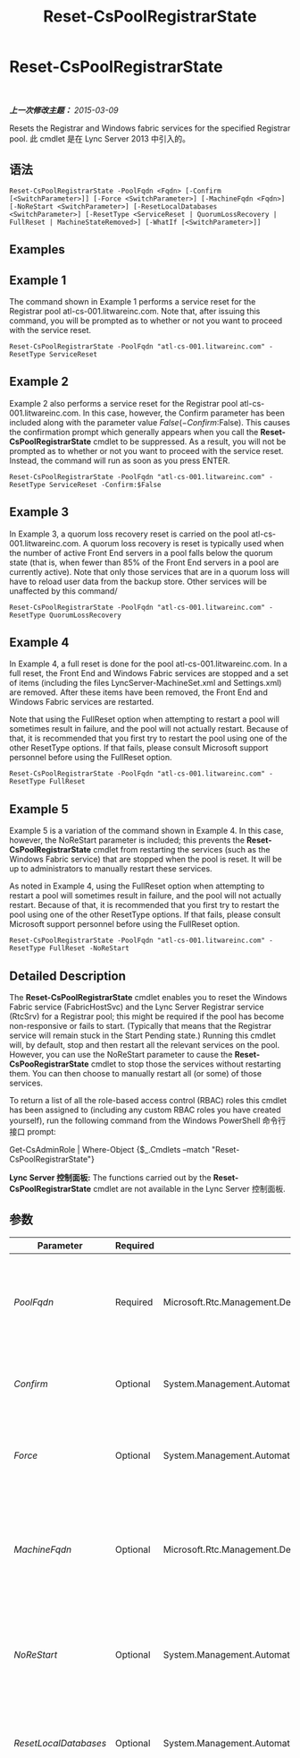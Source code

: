 ﻿---
title: Reset-CsPoolRegistrarState
TOCTitle: Reset-CsPoolRegistrarState
ms:assetid: 1bdbd5d7-cc72-46c5-ac20-ddc0d5723fe0
ms:mtpsurl: https://technet.microsoft.com/zh-cn/library/JJ619172(v=OCS.15)
ms:contentKeyID: 49312164
ms.date: 05/19/2016
mtps_version: v=OCS.15
ms.translationtype: HT
---

# Reset-CsPoolRegistrarState

 

_**上一次修改主题：** 2015-03-09_

Resets the Registrar and Windows fabric services for the specified Registrar pool. 此 cmdlet 是在 Lync Server 2013 中引入的。

## 语法

    Reset-CsPoolRegistrarState -PoolFqdn <Fqdn> [-Confirm [<SwitchParameter>]] [-Force <SwitchParameter>] [-MachineFqdn <Fqdn>] [-NoReStart <SwitchParameter>] [-ResetLocalDatabases <SwitchParameter>] [-ResetType <ServiceReset | QuorumLossRecovery | FullReset | MachineStateRemoved>] [-WhatIf [<SwitchParameter>]]

## Examples

## Example 1

The command shown in Example 1 performs a service reset for the Registrar pool atl-cs-001.litwareinc.com. Note that, after issuing this command, you will be prompted as to whether or not you want to proceed with the service reset.

    Reset-CsPoolRegistrarState -PoolFqdn "atl-cs-001.litwareinc.com" -ResetType ServiceReset

## Example 2

Example 2 also performs a service reset for the Registrar pool atl-cs-001.litwareinc.com. In this case, however, the Confirm parameter has been included along with the parameter value $False (-Confirm:$False). This causes the confirmation prompt which generally appears when you call the **Reset-CsPoolRegistrarState** cmdlet to be suppressed. As a result, you will not be prompted as to whether or not you want to proceed with the service reset. Instead, the command will run as soon as you press ENTER.

    Reset-CsPoolRegistrarState -PoolFqdn "atl-cs-001.litwareinc.com" -ResetType ServiceReset -Confirm:$False

## Example 3

In Example 3, a quorum loss recovery reset is carried on the pool atl-cs-001.litwareinc.com. A quorum loss recovery is reset is typically used when the number of active Front End servers in a pool falls below the quorum state (that is, when fewer than 85% of the Front End servers in a pool are currently active). Note that only those services that are in a quorum loss will have to reload user data from the backup store. Other services will be unaffected by this command/

    Reset-CsPoolRegistrarState -PoolFqdn "atl-cs-001.litwareinc.com" -ResetType QuorumLossRecovery

## Example 4

In Example 4, a full reset is done for the pool atl-cs-001.litwareinc.com. In a full reset, the Front End and Windows Fabric services are stopped and a set of items (including the files LyncServer-MachineSet.xml and Settings.xml) are removed. After these items have been removed, the Front End and Windows Fabric services are restarted.

Note that using the FullReset option when attempting to restart a pool will sometimes result in failure, and the pool will not actually restart. Because of that, it is recommended that you first try to restart the pool using one of the other ResetType options. If that fails, please consult Microsoft support personnel before using the FullReset option.

    Reset-CsPoolRegistrarState -PoolFqdn "atl-cs-001.litwareinc.com" -ResetType FullReset

## Example 5

Example 5 is a variation of the command shown in Example 4. In this case, however, the NoReStart parameter is included; this prevents the **Reset-CsPoolRegistrarState** cmdlet from restarting the services (such as the Windows Fabric service) that are stopped when the pool is reset. It will be up to administrators to manually restart these services.

As noted in Example 4, using the FullReset option when attempting to restart a pool will sometimes result in failure, and the pool will not actually restart. Because of that, it is recommended that you first try to restart the pool using one of the other ResetType options. If that fails, please consult Microsoft support personnel before using the FullReset option.

    Reset-CsPoolRegistrarState -PoolFqdn "atl-cs-001.litwareinc.com" -ResetType FullReset -NoReStart

## Detailed Description

The **Reset-CsPoolRegistrarState** cmdlet enables you to reset the Windows Fabric service (FabricHostSvc) and the Lync Server Registrar service (RtcSrv) for a Registrar pool; this might be required if the pool has become non-responsive or fails to start. (Typically that means that the Registrar service will remain stuck in the Start Pending state.) Running this cmdlet will, by default, stop and then restart all the relevant services on the pool. However, you can use the NoReStart parameter to cause the **Reset-CsPooRegistrarState** cmdlet to stop those the services without restarting them. You can then choose to manually restart all (or some) of those services.

To return a list of all the role-based access control (RBAC) roles this cmdlet has been assigned to (including any custom RBAC roles you have created yourself), run the following command from the Windows PowerShell 命令行接口 prompt:

Get-CsAdminRole | Where-Object {$\_.Cmdlets –match "Reset-CsPoolRegistrarState"}

**Lync Server 控制面板:** The functions carried out by the **Reset-CsPoolRegistrarState** cmdlet are not available in the Lync Server 控制面板.

## 参数


<table>
<colgroup>
<col style="width: 25%" />
<col style="width: 25%" />
<col style="width: 25%" />
<col style="width: 25%" />
</colgroup>
<thead>
<tr class="header">
<th>Parameter</th>
<th>Required</th>
<th>Type</th>
<th>Description</th>
</tr>
</thead>
<tbody>
<tr class="odd">
<td><p><em>PoolFqdn</em></p></td>
<td><p>Required</p></td>
<td><p>Microsoft.Rtc.Management.Deploy.Fqdn</p></td>
<td><p>Fully qualified domain name of the Registrar pool being reset. For example:</p>
<p>-PoolFqdn &quot;atl-cs-001.litwareinc.com&quot;</p></td>
</tr>
<tr class="even">
<td><p><em>Confirm</em></p></td>
<td><p>Optional</p></td>
<td><p>System.Management.Automation.SwitchParameter</p></td>
<td><p>Prompts you for confirmation before executing the command.</p></td>
</tr>
<tr class="odd">
<td><p><em>Force</em></p></td>
<td><p>Optional</p></td>
<td><p>System.Management.Automation.SwitchParameter</p></td>
<td><p>Suppresses the display of any non-fatal error message that might occur when running the command.</p></td>
</tr>
<tr class="even">
<td><p><em>MachineFqdn</em></p></td>
<td><p>Optional</p></td>
<td><p>Microsoft.Rtc.Management.Deploy.Fqdn</p></td>
<td><p>Fully qualified domain name of the computer to be removed from the pool. This parameter is only used when performing a MachineStateRemoved reset.</p></td>
</tr>
<tr class="odd">
<td><p><em>NoReStart</em></p></td>
<td><p>Optional</p></td>
<td><p>System.Management.Automation.SwitchParameter</p></td>
<td><p>When specified, services (such as RtcSrv and FabricHostSvc) that are stopped when the cmdlet runs are not restarted.</p></td>
</tr>
<tr class="even">
<td><p><em>ResetLocalDatabases</em></p></td>
<td><p>Optional</p></td>
<td><p>System.Management.Automation.SwitchParameter</p></td>
<td><p>When specified, stops and restarts the local Lync Server databases in addition to the local Lync Server services.</p></td>
</tr>
<tr class="odd">
<td><p><em>ResetType</em></p></td>
<td><p>Optional</p></td>
<td><p>Microsoft.Rtc.Management.Hadr.ResetPoolFabricStateCmdlet+PoolResetType</p></td>
<td><p>Type of reset to be performed. Allowed values are:</p>
<p>* <strong>ServiceReset</strong> – The RtcSrv and fabricHostSvc services are stopped and restarted. A service reset will be performed if the <code>ResetType</code> is not specified.</p>
<p>* <strong>QuorumLossRecovery</strong> – Reloads user data from the backup store for any routing groups currently in quorum loss. (A quorum loss occurs when neither a database nor its replicas are available.) Data not yet written to the database could be lost when you do this type of reset.</p>
<p>The <code>QuorumLossRecovery</code> option can help your pool recover from replica-level quorum loss, but for it to work, the pool cannot be at the more severe level of pool-level quorum loss. For more information, see <a href="lync-server-2013-topologies-and-components-for-front-end-servers-instant-messaging-and-presence.md">Lync Server 2013 中适用于前端服务器、即时消息和状态的拓扑和组件</a>.</p>
<p>* <strong>FullReset</strong> – performs the same type of reset as <code>QuorumLossRecovery</code> but, in addition, rebuilds the local Lync Server databases. This type of reset can be potentially long and resource-intensive. Use this option only when you have changed the number of 前端服务器 in a pool, such as 2-to-Any, 1-to-Any, Any-to-2, or Any-to-1.. <strong>Do not use this option for troubleshooting or resolving service startup issues.</strong></p>
<p>Note that using this cmdlet with either the ServiceReset or FullReset options will affect users who are signed in, while using the QuorumLossRecovery option does not impact users.</p>
<div class="alert">
<table>
<thead>
<tr class="header">
<th><img src="images/Gg398794.important(OCS.15).gif" title="important" alt="important" />重要提示：</th>
</tr>
</thead>
<tbody>
<tr class="odd">
<td>Using the FullReset option when attempting to restart a pool will sometimes result in failure, and the pool will not actually restart. Because of that, it is recommended that you first try to restart the pool using one of the other ResetType options. If that fails, please consult Microsoft support personnel before using the FullReset option. Typically FullReset is only used when changing a topology from a pool with a single Front End server to a pool with multiple Front End servers.</td>
</tr>
</tbody>
</table>

</div>
<p><code>* MachineStateRemoved</code> -- Removes the specified server from the pool. This type of reset should be used only when the server in question (or its databases) have been permanently lost.</p></td>
</tr>
<tr class="even">
<td><p><em>WhatIf</em></p></td>
<td><p>Optional</p></td>
<td><p>System.Management.Automation.SwitchParameter</p></td>
<td><p>Describes what would happen if you executed the command without actually executing the command.</p></td>
</tr>
</tbody>
</table>


## Input Types

None. The **Reset-CsPoolRegistrarState** cmdlet does not accept pipelined input.

## Return Types

String values. The **Reset-CsPoolRegistrarState** cmdlet does not return objects.

## 另请参阅

#### 其他资源

[Get-CsPoolFabricState](get-cspoolfabricstate.md)

